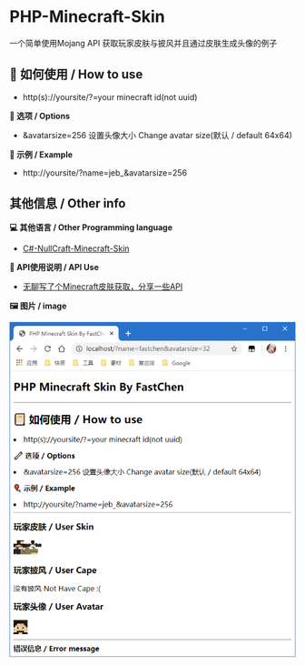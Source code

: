 # PHP-Minecraft-Skin
一个简单使用Mojang API 获取玩家皮肤与披风并且通过皮肤生成头像的例子

## 📔 如何使用 / How to use

- http(s)://yoursite/?=your minecraft id(not uuid)

**🔧 选项 / Options**

- &avatarsize=256 设置头像大小 Change avatar size(默认 / default 64x64)

**🎈 示例 / Example**

- http://yoursite/?name=jeb_&avatarsize=256

## 其他信息 / Other info

**💻 其他语言 / Other Programming language**

- [C#-NullCraft-Minecraft-Skin](https://github.com/FastChen/NullCraft-Minecraft-Skin)

**🧾 API使用说明 / API Use**

- [无聊写了个Minecraft皮肤获取，分享一些API](https://fastchen.com/works/minecraftskin.html)

**🖼 图片 / image**

![IMG](./img.png)

